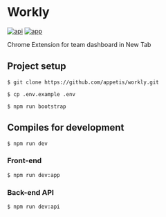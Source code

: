 # Workly

[![api](https://github.com/appetis/workly/actions/workflows/api.yml/badge.svg)](https://github.com/appetis/workly/actions/workflows/api.yml)
[![app](https://github.com/appetis/workly/actions/workflows/app.yml/badge.svg)](https://github.com/appetis/workly/actions/workflows/app.yml)

Chrome Extension for team dashboard in New Tab



## Project setup

```shell
$ git clone https://github.com/appetis/workly.git

$ cp .env.example .env

$ npm run bootstrap
```


## Compiles for development

```shell
$ npm run dev
```

### Front-end
```Shell
$ npm run dev:app
```

### Back-end API
```Shell
$ npm run dev:api
```




